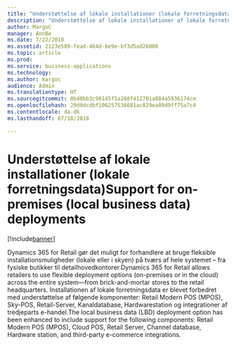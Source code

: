 ```yaml
---
title: "Understøttelse af lokale installationer (lokale forretningsdata)"
description: "Understøttelse af lokale installationer af lokale forretningsdata"
author: MargoC
manager: AnnBe
ms.date: 7/22/2018
ms.assetid: 2123e589-fead-464d-be9e-bf3d5ad26000
ms.topic: article
ms.prod: 
ms.service: business-applications
ms.technology: 
ms.author: margoc
audience: Admin
ms.translationtype: HT
ms.sourcegitcommit: 0b40bb3c98145f5a260f412701a884a5936174ce
ms.openlocfilehash: 29d0dcdbf106257536681ac829ea09d9ff75a7c4
ms.contentlocale: da-dk
ms.lasthandoff: 07/18/2018

---
```

#  <a name="support-for-on-premises-local-business-data-deployments"></a><span data-ttu-id="b282f-103">Understøttelse af lokale installationer (lokale forretningsdata)</span><span class="sxs-lookup"><span data-stu-id="b282f-103">Support for on-premises (local business data) deployments</span></span>


[!include[banner](../../includes/banner.md)]

<span data-ttu-id="b282f-104">Dynamics 365 for Retail gør det muligt for forhandlere at bruge fleksible installationsmuligheder (lokale eller i skyen) på tværs af hele systemet – fra fysiske butikker til detailhovedkontorer.</span><span class="sxs-lookup"><span data-stu-id="b282f-104">Dynamics 365 for Retail allows retailers to use flexible deployment options (on-premises or in the cloud) across the entire system—from brick-and-mortar stores to the retail headquarters.</span></span> <span data-ttu-id="b282f-105">Installationen af lokale forretningsdata er blevet forbedret med understøttelse af følgende komponenter: Retail Modern POS (MPOS), Sky-POS, Retail-Server, Kanaldatabase, Hardwarestation og integrationer af tredjeparts e-handel.</span><span class="sxs-lookup"><span data-stu-id="b282f-105">The local business data (LBD) deployment option has been enhanced to include support for the following components: Retail Modern POS (MPOS), Cloud POS, Retail Server, Channel database, Hardware station, and third-party e-commerce integrations.</span></span>

